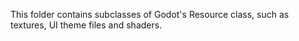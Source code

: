 This folder contains subclasses of Godot's Resource class, such as textures, UI theme files and shaders.
